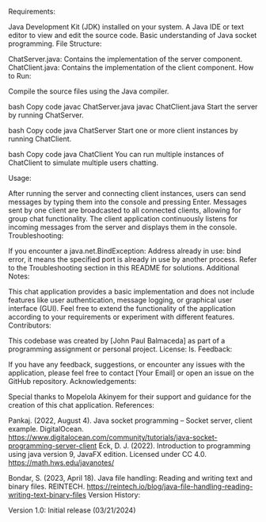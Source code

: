 Requirements:

Java Development Kit (JDK) installed on your system.
A Java IDE or text editor to view and edit the source code.
Basic understanding of Java socket programming.
File Structure:

ChatServer.java: Contains the implementation of the server component.
ChatClient.java: Contains the implementation of the client component.
How to Run:

Compile the source files using the Java compiler.

bash
Copy code
javac ChatServer.java
javac ChatClient.java
Start the server by running ChatServer.

bash
Copy code
java ChatServer
Start one or more client instances by running ChatClient.

bash
Copy code
java ChatClient
You can run multiple instances of ChatClient to simulate multiple users chatting.

Usage:

After running the server and connecting client instances, users can send messages by typing them into the console and pressing Enter.
Messages sent by one client are broadcasted to all connected clients, allowing for group chat functionality.
The client application continuously listens for incoming messages from the server and displays them in the console.
Troubleshooting:

If you encounter a java.net.BindException: Address already in use: bind error, it means the specified port is already in use by another process. Refer to the Troubleshooting section in this README for solutions.
Additional Notes:

This chat application provides a basic implementation and does not include features like user authentication, message logging, or graphical user interface (GUI).
Feel free to extend the functionality of the application according to your requirements or experiment with different features.
Contributors:

This codebase was created by [John Paul Balmaceda] as part of a programming assignment or personal project.
License:
ls.
Feedback:

If you have any feedback, suggestions, or encounter any issues with the application, please feel free to contact [Your Email] or open an issue on the GitHub repository.
Acknowledgements:

Special thanks to 
Mopelola Akinyem for their support and guidance for the creation of this chat application.
References:

Pankaj. (2022, August 4). Java socket programming – Socket server, client example. DigitalOcean.  https://www.digitalocean.com/community/tutorials/java-socket-programming-server-client
Eck, D. J. (2022). Introduction to programming using java version 9, JavaFX edition. Licensed under CC 4.0. https://math.hws.edu/javanotes/

Bondar, S. (2023, April 18). Java file handling: Reading and writing text and binary files. REINTECH. https://reintech.io/blog/java-file-handling-reading-writing-text-binary-files
Version History:

Version 1.0: Initial release (03/21/2024)
